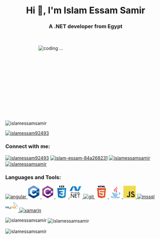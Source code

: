 <h1 align="center">Hi 👋, I'm Islam Essam Samir</h1>
<h3 align="center">A .NET developer from Egypt</h3>
<br>
<br>




<img  align="right" alt="coding ..." width="400" height="235" src="https://github.com/IslamEssamSamir/IslamEssamSamir/assets/104682652/ce39bc9a-85dc-4b52-878f-ea7430d89089">
<p align="left"> <img src="https://komarev.com/ghpvc/?username=islamessamsamir&label=Profile%20views&color=0e75b6&style=flat" alt="islamessamsamir" /> </p>

<p align="left"> <a href="https://twitter.com/islamessam92493" target="blank"><img src="https://img.shields.io/twitter/follow/islamessam92493?logo=twitter&style=for-the-badge" alt="islamessam92493" /></a> </p>

<h3 align="left">Connect with me:</h3>
<p align="left">
<a href="https://twitter.com/islamessam92493" target="blank"><img align="center" src="https://raw.githubusercontent.com/rahuldkjain/github-profile-readme-generator/master/src/images/icons/Social/twitter.svg" alt="islamessam92493" height="30" width="40" /></a>
<a href="https://linkedin.com/in/islam-essam-84a268231" target="blank"><img align="center" src="https://raw.githubusercontent.com/rahuldkjain/github-profile-readme-generator/master/src/images/icons/Social/linked-in-alt.svg" alt="islam-essam-84a268231" height="30" width="40" /></a>
<a href="https://fb.com/islamessamsamir" target="blank"><img align="center" src="https://raw.githubusercontent.com/rahuldkjain/github-profile-readme-generator/master/src/images/icons/Social/facebook.svg" alt="islamessamsamir" height="30" width="40" /></a>
<a href="https://instagram.com/islamessamsamir" target="blank"><img align="center" src="https://raw.githubusercontent.com/rahuldkjain/github-profile-readme-generator/master/src/images/icons/Social/instagram.svg" alt="islamessamsamir" height="30" width="40" /></a>
</p>

<h3 align="left">Languages and Tools:</h3>
<p align="left"> <a href="https://angular.io" target="_blank" rel="noreferrer"> <img src="https://angular.io/assets/images/logos/angular/angular.svg" alt="angular" width="40" height="40"/> </a> <a href="https://www.w3schools.com/cpp/" target="_blank" rel="noreferrer"> <img src="https://raw.githubusercontent.com/devicons/devicon/master/icons/cplusplus/cplusplus-original.svg" alt="cplusplus" width="40" height="40"/> </a> <a href="https://www.w3schools.com/cs/" target="_blank" rel="noreferrer"> <img src="https://raw.githubusercontent.com/devicons/devicon/master/icons/csharp/csharp-original.svg" alt="csharp" width="40" height="40"/> </a> <a href="https://www.w3schools.com/css/" target="_blank" rel="noreferrer"> <img src="https://raw.githubusercontent.com/devicons/devicon/master/icons/css3/css3-original-wordmark.svg" alt="css3" width="40" height="40"/> </a> <a href="https://dotnet.microsoft.com/" target="_blank" rel="noreferrer"> <img src="https://raw.githubusercontent.com/devicons/devicon/master/icons/dot-net/dot-net-original-wordmark.svg" alt="dotnet" width="40" height="40"/> </a> <a href="https://git-scm.com/" target="_blank" rel="noreferrer"> <img src="https://www.vectorlogo.zone/logos/git-scm/git-scm-icon.svg" alt="git" width="40" height="40"/> </a> <a href="https://www.w3.org/html/" target="_blank" rel="noreferrer"> <img src="https://raw.githubusercontent.com/devicons/devicon/master/icons/html5/html5-original-wordmark.svg" alt="html5" width="40" height="40"/> </a> <a href="https://www.java.com" target="_blank" rel="noreferrer"> <img src="https://raw.githubusercontent.com/devicons/devicon/master/icons/java/java-original.svg" alt="java" width="40" height="40"/> </a> <a href="https://developer.mozilla.org/en-US/docs/Web/JavaScript" target="_blank" rel="noreferrer"> <img src="https://raw.githubusercontent.com/devicons/devicon/master/icons/javascript/javascript-original.svg" alt="javascript" width="40" height="40"/> </a> <a href="https://www.microsoft.com/en-us/sql-server" target="_blank" rel="noreferrer"> <img src="https://www.svgrepo.com/show/303229/microsoft-sql-server-logo.svg" alt="mssql" width="40" height="40"/> </a> <a href="https://www.mysql.com/" target="_blank" rel="noreferrer"> <img src="https://raw.githubusercontent.com/devicons/devicon/master/icons/mysql/mysql-original-wordmark.svg" alt="mysql" width="40" height="40"/> </a> <a href="https://dotnet.microsoft.com/apps/xamarin" target="_blank" rel="noreferrer"> <img src="https://raw.githubusercontent.com/detain/svg-logos/780f25886640cef088af994181646db2f6b1a3f8/svg/xamarin.svg" alt="xamarin" width="40" height="40"/> </a> </p>

<p><img align="left" src="https://github-readme-stats.vercel.app/api/top-langs?username=islamessamsamir&show_icons=true&locale=en&layout=compact" alt="islamessamsamir" /></p>

<p>&nbsp;<img align="center" src="https://github-readme-stats.vercel.app/api?username=islamessamsamir&show_icons=true&locale=en" alt="islamessamsamir" /></p>

<p><img align="center" src="https://github-readme-streak-stats.herokuapp.com/?user=islamessamsamir&" alt="islamessamsamir" /></p>
